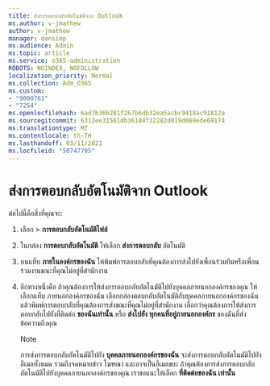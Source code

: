 ```yaml
---
title: ส่งการตอบกลับอัตโนมัติจาก Outlook
ms.author: v-jmathew
author: v-jmathew
manager: dansimp
ms.audience: Admin
ms.topic: article
ms.service: o365-administration
ROBOTS: NOINDEX, NOFOLLOW
localization_priority: Normal
ms.collection: Adm_O365
ms.custom:
- "9000761"
- "7254"
ms.openlocfilehash: 6ad7b36b281f267b6db32ea5acbc9418ac91812a
ms.sourcegitcommit: 6312ee31561db36104f32282d019d069ede69174
ms.translationtype: MT
ms.contentlocale: th-TH
ms.lasthandoff: 03/11/2021
ms.locfileid: "50747705"
---
```

# <a name="send-automatic-replies-from-outlook"></a>ส่งการตอบกลับอัตโนมัติจาก Outlook

ต่อไปนี้คือสิ่งที่คุณจะ:

1. เลือก  >  **การตอบกลับอัตโนมัติไฟล์**
2. ในกล่อง **การตอบกลับอัตโนมัติ** ให้เลือก **ส่งการตอบกลับ** อัตโนมัติ
3. บนแท็บ **ภายในองค์กรของฉัน** ให้พิมพ์การตอบกลับที่คุณต้องการส่งไปยังเพื่อนร่วมทีมหรือเพื่อนร่วมงานขณะที่คุณไม่อยู่ที่สํานักงาน
4. อีกทางหนึ่งคือ ถ้าคุณต้องการให้ส่งการตอบกลับอัตโนมัติไปยังบุคคลภายนอกองค์กรของคุณ ให้เลือกแท็บ ภายนอกองค์กรของฉัน เลือกกล่องตอบกลับอัตโนมัติกับบุคคลภายนอกองค์กรของฉันแล้วพิมพ์การตอบกลับที่คุณต้องการส่งขณะที่คุณไม่อยู่ที่สํานักงาน เลือกว่าคุณต้องการให้ส่งการตอบกลับไปยังที่ติดต่อ **ของฉันเท่านั้น** หรือ **ส่งไปยัง ทุกคนที่อยู่ภายนอกองค์กร** ของฉันที่ส่งข้อความถึงคุณ

    > [!NOTE]
    > การส่งการตอบกลับอัตโนมัติไปยัง **บุคคลภายนอกองค์กรของฉัน** จะส่งการตอบกลับอัตโนมัติไปยังอีเมลทั้งหมด รวมถึงจดหมายข่าว โฆษณา และอาจเป็นอีเมลขยะ ถ้าคุณต้องการส่งการตอบกลับอัตโนมัติไปยังบุคคลภายนอกองค์กรของคุณ เราขอแนะให้เลือก **ที่ติดต่อของฉัน เท่านั้น**
